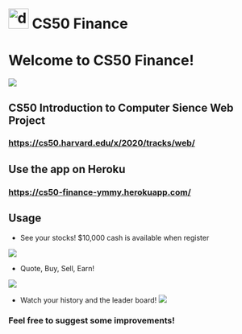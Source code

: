 # <img src="https://i.imgur.com/DxN6FXJ.png" alt="drawing" width="40px"/> CS50 Finance

# Welcome to CS50 Finance!

![](https://i.imgur.com/zmvGhES.png)

## CS50 Introduction to Computer Sience Web Project
### https://cs50.harvard.edu/x/2020/tracks/web/

## Use the app on Heroku

### https://cs50-finance-ymmy.herokuapp.com/


## Usage

* See your stocks! $10,000 cash is available when register

![](https://i.imgur.com/kLQuOa4.png)

* Quote, Buy, Sell, Earn!

![](https://i.imgur.com/nIindo8.png)


* Watch your history and the leader board!
![](https://i.imgur.com/FwWztqF.png)

### Feel free to suggest some improvements! 